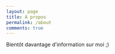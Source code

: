 ```yaml
---
layout: page
title: A propos
permalink: /about
comments: true
---
```


<div class="row justify-content-between">
<div class="col-md-8 pr-5">

<p>Bientôt davantage d'information sur moi ;) </p>

</div>
</div>
